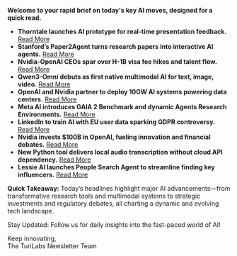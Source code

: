 <p><strong>Welcome to your rapid brief on today's key AI moves, designed for a quick read.</strong></p>
<ul>
<li><strong>Thorntale launches AI prototype for real-time presentation feedback.</strong> <a href="https://review.thorntale.com/">Read More</a></li>
<li><strong>Stanford’s Paper2Agent turns research papers into interactive AI agents.</strong> <a href="https://arxiv.org/abs/2509.06917">Read More</a></li>
<li><strong>Nvidia-OpenAI CEOs spar over H-1B visa fee hikes and talent flow.</strong> <a href="https://www.cnbc.com/2025/09/22/nvidia-openai-ceos-huang-altman-trump-h1b-visas.html">Read More</a></li>
<li><strong>Qwen3-Omni debuts as first native multimodal AI for text, image, video.</strong> <a href="https://twitter.com/Alibaba_Qwen/status/1970181599133344172">Read More</a></li>
<li><strong>OpenAI and Nvidia partner to deploy 10GW AI systems powering data centers.</strong> <a href="https://openai.com/index/openai-nvidia-systems-partnership/">Read More</a></li>
<li><strong>Meta AI introduces GAIA 2 Benchmark and dynamic Agents Research Environments.</strong> <a href="https://huggingface.co/blog/gaia2">Read More</a></li>
<li><strong>LinkedIn to train AI with EU user data sparking GDPR controversy.</strong> <a href="https://hostvix.com/linkedin-will-soon-train-ai-models-with-data-from-european-users/">Read More</a></li>
<li><strong>Nvidia invests $100B in OpenAI, fueling innovation and financial debates.</strong> <a href="https://www.reuters.com/business/nvidia-invest-100-billion-openai-2025-09-22/">Read More</a></li>
<li><strong>New Python tool delivers local audio transcription without cloud API dependency.</strong> <a href="https://www.pavlinbg.com/posts/python-speech-to-text-guide">Read More</a></li>
<li><strong>Lessie AI launches People Search Agent to streamline finding key influencers.</strong> <a href="https://lessie.ai/">Read More</a></li>
</ul>
<p><strong>Quick Takeaway:</strong> Today’s headlines highlight major AI advancements—from transformative research tools and multimodal systems to strategic investments and regulatory debates, all charting a dynamic and evolving tech landscape.</p>
<p>Stay Updated: Follow us for daily insights into the fast-paced world of AI!  </p>
<p>Keep innovating,<br />
The TuriLabs Newsletter Team</p>